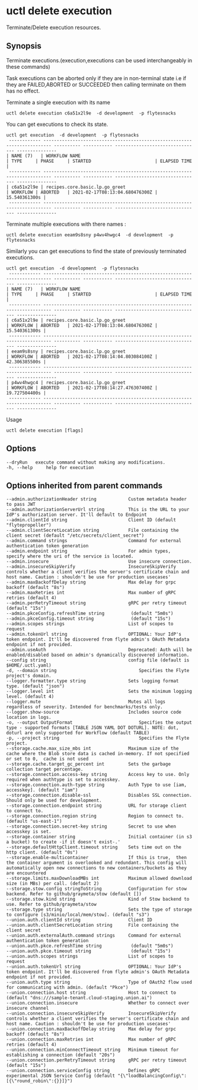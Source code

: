 # uctl delete execution

Terminate/Delete execution resources.

## Synopsis

Terminate executions.(execution,executions can be used interchangeably
in these commands)

Task executions can be aborted only if they are in non-terminal state
i.e if they are FAILED,ABORTED or SUCCEEDED then calling terminate on
them has no effect.

Terminate a single execution with its name

    uctl delete execution c6a51x2l9e  -d development  -p flytesnacks

You can get executions to check its state.

    uctl get execution  -d development  -p flytesnacks
     ------------ ------------------------------------------------------------------------- ---------- ----------- -------------------------------- --------------- 
    | NAME (7)   | WORKFLOW NAME                                                           | TYPE     | PHASE     | STARTED                        | ELAPSED TIME  |
     ------------ ------------------------------------------------------------------------- ---------- ----------- -------------------------------- --------------- 
    | c6a51x2l9e | recipes.core.basic.lp.go_greet                                          | WORKFLOW | ABORTED   | 2021-02-17T08:13:04.680476300Z | 15.540361300s |
     ------------ ------------------------------------------------------------------------- ---------- ----------- -------------------------------- --------------- 

Terminate multiple executions with there names :

    uctl delete execution eeam9s8sny p4wv4hwgc4  -d development  -p flytesnacks

Similarly you can get executions to find the state of previously
terminated executions.

    uctl get execution  -d development  -p flytesnacks
     ------------ ------------------------------------------------------------------------- ---------- ----------- -------------------------------- --------------- 
    | NAME (7)   | WORKFLOW NAME                                                           | TYPE     | PHASE     | STARTED                        | ELAPSED TIME  |
     ------------ ------------------------------------------------------------------------- ---------- ----------- -------------------------------- --------------- 
    | c6a51x2l9e | recipes.core.basic.lp.go_greet                                          | WORKFLOW | ABORTED   | 2021-02-17T08:13:04.680476300Z | 15.540361300s |
     ------------ ------------------------------------------------------------------------- ---------- ----------- -------------------------------- --------------- 
    | eeam9s8sny | recipes.core.basic.lp.go_greet                                          | WORKFLOW | ABORTED   | 2021-02-17T08:14:04.803084100Z | 42.306385500s |
     ------------ ------------------------------------------------------------------------- ---------- ----------- -------------------------------- --------------- 
    | p4wv4hwgc4 | recipes.core.basic.lp.go_greet                                          | WORKFLOW | ABORTED   | 2021-02-17T08:14:27.476307400Z | 19.727504400s |
     ------------ ------------------------------------------------------------------------- ---------- ----------- -------------------------------- --------------- 

Usage

    uctl delete execution [flags]

## Options

    --dryRun   execute command without making any modifications.
    -h, --help     help for execution

## Options inherited from parent commands

    --admin.authorizationHeader string            Custom metadata header to pass JWT
    --admin.authorizationServerUrl string         This is the URL to your IdP's authorization server. It'll default to Endpoint
    --admin.clientId string                       Client ID (default "flytepropeller")
    --admin.clientSecretLocation string           File containing the client secret (default "/etc/secrets/client_secret")
    --admin.command strings                       Command for external authentication token generation
    --admin.endpoint string                       For admin types,  specify where the uri of the service is located.
    --admin.insecure                              Use insecure connection.
    --admin.insecureSkipVerify                    InsecureSkipVerify controls whether a client verifies the server's certificate chain and host name. Caution : shouldn't be use for production usecases'
    --admin.maxBackoffDelay string                Max delay for grpc backoff (default "8s")
    --admin.maxRetries int                        Max number of gRPC retries (default 4)
    --admin.perRetryTimeout string                gRPC per retry timeout (default "15s")
    --admin.pkceConfig.refreshTime string          (default "5m0s")
    --admin.pkceConfig.timeout string              (default "15s")
    --admin.scopes strings                        List of scopes to request
    --admin.tokenUrl string                       OPTIONAL: Your IdP's token endpoint. It'll be discovered from flyte admin's OAuth Metadata endpoint if not provided.
    --admin.useAuth                               Deprecated: Auth will be enabled/disabled based on admin's dynamically discovered information.
    --config string                               config file (default is $HOME/.uctl.yaml)
    -d, --domain string                               Specifies the Flyte project's domain.
    --logger.formatter.type string                Sets logging format type. (default "json")
    --logger.level int                            Sets the minimum logging level. (default 4)
    --logger.mute                                 Mutes all logs regardless of severity. Intended for benchmarks/tests only.
    --logger.show-source                          Includes source code location in logs.
    -o, --output OutputFormat                         Specifies the output type - supported formats [TABLE JSON YAML DOT DOTURL]. NOTE: dot, doturl are only supported for Workflow (default TABLE)
    -p, --project string                              Specifies the Flyte project.
    --storage.cache.max_size_mbs int              Maximum size of the cache where the Blob store data is cached in-memory. If not specified or set to 0,  cache is not used
    --storage.cache.target_gc_percent int         Sets the garbage collection target percentage.
    --storage.connection.access-key string        Access key to use. Only required when authtype is set to accesskey.
    --storage.connection.auth-type string         Auth Type to use [iam, accesskey]. (default "iam")
    --storage.connection.disable-ssl              Disables SSL connection. Should only be used for development.
    --storage.connection.endpoint string          URL for storage client to connect to.
    --storage.connection.region string            Region to connect to. (default "us-east-1")
    --storage.connection.secret-key string        Secret to use when accesskey is set.
    --storage.container string                    Initial container (in s3 a bucket) to create -if it doesn't exist-.'
    --storage.defaultHttpClient.timeout string    Sets time out on the http client. (default "0s")
    --storage.enable-multicontainer               If this is true,  then the container argument is overlooked and redundant. This config will automatically open new connections to new containers/buckets as they are encountered
    --storage.limits.maxDownloadMBs int           Maximum allowed download size (in MBs) per call. (default 2)
    --storage.stow.config stringToString          Configuration for stow backend. Refer to github/graymeta/stow (default [])
    --storage.stow.kind string                    Kind of Stow backend to use. Refer to github/graymeta/stow
    --storage.type string                         Sets the type of storage to configure [s3/minio/local/mem/stow]. (default "s3")
    --union.auth.clientId string                  Client ID
    --union.auth.clientSecretLocation string      File containing the client secret
    --union.auth.externalAuth.command strings     Command for external authentication token generation
    --union.auth.pkce.refreshTime string           (default "5m0s")
    --union.auth.pkce.timeout string               (default "15s")
    --union.auth.scopes strings                   List of scopes to request
    --union.auth.tokenUrl string                  OPTIONAL: Your IdP's token endpoint. It'll be discovered from flyte admin's OAuth Metadata endpoint if not provided.
    --union.auth.type string                      Type of OAuth2 flow used for communicating with admin. (default "Pkce")
    --union.connection.host string                Host to connect to (default "dns:///sample-tenant.cloud-staging.union.ai")
    --union.connection.insecure                   Whether to connect over insecure channel
    --union.connection.insecureSkipVerify         InsecureSkipVerify controls whether a client verifies the server's certificate chain and host name. Caution : shouldn't be use for production usecases'
    --union.connection.maxBackoffDelay string     Max delay for grpc backoff (default "8s")
    --union.connection.maxRetries int             Max number of gRPC retries (default 4)
    --union.connection.minConnectTimeout string   Minimum timeout for establishing a connection (default "20s")
    --union.connection.perRetryTimeout string     gRPC per retry timeout (default "15s")
    --union.connection.serviceConfig string       Defines gRPC experimental JSON Service Config (default "{\"loadBalancingConfig\": [{\"round_robin\":{}}]}")
